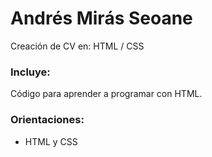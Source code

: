 # Andrés Mirás Seoane

Creación de CV en: HTML / CSS

### Incluye:
Código para aprender a programar con HTML.

### Orientaciones:
- HTML y CSS
